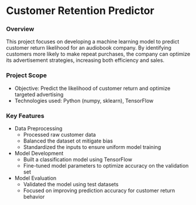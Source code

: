 # Customer Retention Predictor

### Overview

This project focuses on developing a machine learning model to predict customer return likelihood for an audiobook company. By identifying customers more likely to make repeat purchases, the company can optimize its advertisement strategies, increasing both efficiency and sales.

### Project Scope

- Objective: Predict the likelihood of customer return and optimize targeted advertising
- Technologies used: Python (numpy, sklearn), TensorFlow

### Key Features

- Data Preprocessing
  - Processed raw customer data
  - Balanced the dataset ot mitigate bias
  - Standardized the inputs to ensure uniform model training
- Model Development
  - Built a classification model using TensorFlow
  - Fine-tuned model parameters to optimize accuracy on the validation set
- Model Evaluation
  - Validated the model using test datasets
  - Focused on improving prediction accuracy for customer return behavior
 
